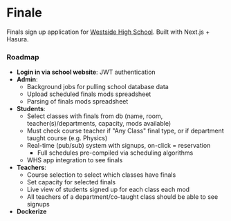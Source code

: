 # Finale

Finals sign up application for [Westside High School](https://whs.westside66.org). Built with Next.js + Hasura.

### Roadmap

- **Login in via school website**: JWT authentication
- **Admin**:
  - Background jobs for pulling school database data
  - Upload scheduled finals mods spreadsheet
  - Parsing of finals mods spreadsheet
- **Students**:
  - Select classes with finals from db (name, room, teacher(s)/departments, capacity, mods available)
  - Must check course teacher if "Any Class" final type, or if department taught course (e.g. Physics)
  - Real-time (pub/sub) system with signups, on-click = reservation
    - Full schedules pre-compiled via scheduling algorithms
  - WHS app integration to see finals
- **Teachers**:
  - Course selection to select which classes have finals
  - Set capacity for selected finals
  - Live view of students signed up for each class each mod
  - All teachers of a department/co-taught class should be able to see signups
- **Dockerize**

